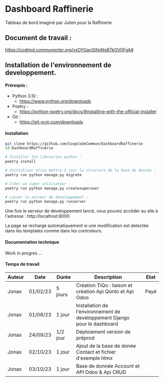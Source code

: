 # Dashboard Raffinerie

Tableau de bord imaginé par Julien pour la Raffinerie.

## Document de travail :

https://codimd.communecter.org/yxDYGactSfmNg87kOV0FgA#

## Installation de l'environnement de developpement.

#### Prérequis :

- Python 3.10 :
    - https://www.python.org/downloads
- Poetry :
    - https://python-poetry.org/docs/#installing-with-the-official-installer
- Git :
    - https://git-scm.com/downloads

#### Installation

```bash
git clone https://github.com/CoopCodeCommun/DashboardRaffinerie
cd DashboardRaffinerie

# Installer les librairies python :
poetry install

# Initialiser et/ou mettre à jour la structure de la base de donnée :
poetry run python manage.py migrate

# Créer un super utilisateur :
poetry run python manage.py createsuperuser

# Lancer le serveur de développement :
poetry run python manage.py runserver
```

Une fois le serveur de developpement lancé, vous pouvez accéder au site à l'adresse : http://localhost:8000

La page se recharge automatiquement si une modification est detectée dans les templates comme dans les controleurs.

#### Documentation technique

Work in progres ...

#### Temps de travail

| Auteur | Date     | Durée    | Description                                                               | Etat |
|--------|----------|----------|---------------------------------------------------------------------------|------|
| Jonas  | 01/02/23 | 5 jours  | Création TiQo : liaison et création Api Qonto et Api Odoo                 | Payé |
| Jonas  | 01/08/23 | 1 jour   | Installation de l'environnement de developpement Django pour le dashboard |      |
| Jonas  | 24/09/23 | 1/2 jour | Déploiement version de préprod                                            |      |
| Jonas  | 02/10/23 | 1 jour   | Ajout de la base de donée Contact et fichier d'exemple htmx               |      |
| Jonas  | 03/10/23 | 1 jour   | Base de donnée Account et API Odoo & Api CRUD                             |      |
